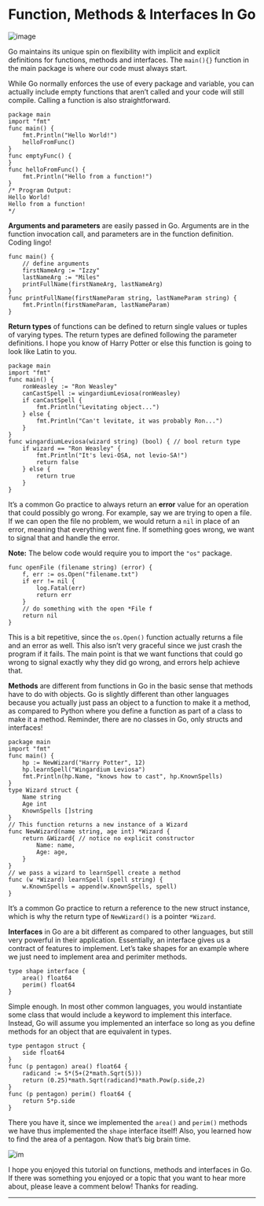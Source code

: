 # Function, Methods & Interfaces In Go

![image](https://miro.medium.com/max/1600/0*xaWb7EF1zax2Emm0.jpg)

Go maintains its unique spin on flexibility with implicit and explicit definitions for functions, methods and interfaces. The ```main(){}``` function in the main package is where our code must always start.

While Go normally enforces the use of every package and variable, you can actually include empty functions that aren’t called and your code will still compile. Calling a function is also straightforward.
```
package main
import "fmt"
func main() {
    fmt.Println("Hello World!")
    helloFromFunc()
}
func emptyFunc() {
}
func helloFromFunc() {
    fmt.Println("Hello from a function!")
}
/* Program Output:
Hello World!
Hello from a function!
*/
```
**Arguments and parameters** are easily passed in Go. Arguments are in the function invocation call, and parameters are in the function definition. Coding lingo!
```
func main() {
    // define arguments
    firstNameArg := "Izzy"
    lastNameArg := "Miles"
    printFullName(firstNameArg, lastNameArg)
}
func printFullName(firstNameParam string, lastNameParam string) {
    fmt.Println(firstNameParam, lastNameParam)
}
```
**Return types** of functions can be defined to return single values or tuples of varying types. The return types are defined following the parameter definitions. I hope you know of Harry Potter or else this function is going to look like Latin to you.
```
package main
import "fmt"
func main() {
    ronWeasley := "Ron Weasley"
    canCastSpell := wingardiumLeviosa(ronWeasley)
    if canCastSpell {
        fmt.Println("Levitating object...")
    } else {
        fmt.Println("Can't levitate, it was probably Ron...")
    }
}
func wingardiumLeviosa(wizard string) (bool) { // bool return type
    if wizard == "Ron Weasley" {
        fmt.Println("It's levi-OSA, not levio-SA!")
        return false
    } else {
        return true
    }
}
```
It’s a common Go practice to always return an **error** value for an operation that could possibly go wrong. For example, say we are trying to open a file. If we can open the file no problem, we would return a ```nil``` in place of an error, meaning that everything went fine. If something goes wrong, we want to signal that and handle the error.

**Note:** The below code would require you to import the ```"os"``` package.
```
func openFile (filename string) (error) {
    f, err := os.Open("filename.txt")
    if err != nil {
        log.Fatal(err)
        return err
    }
    // do something with the open *File f
    return nil
}
```
This is a bit repetitive, since the ```os.Open()``` function actually returns a file and an error as well. This also isn’t very graceful since we just crash the program if it fails. The main point is that we want functions that could go wrong to signal exactly why they did go wrong, and errors help achieve that.

**Methods** are different from functions in Go in the basic sense that methods have to do with objects. Go is slightly different than other languages because you actually just pass an object to a function to make it a method, as compared to Python where you define a function as part of a class to make it a method. Reminder, there are no classes in Go, only structs and interfaces!
```
package main
import "fmt"
func main() {
    hp := NewWizard("Harry Potter", 12)
    hp.learnSpell("Wingardium Leviosa")
    fmt.Println(hp.Name, "knows how to cast", hp.KnownSpells)
}
type Wizard struct {
    Name string
    Age int
    KnownSpells []string
}
// This function returns a new instance of a Wizard
func NewWizard(name string, age int) *Wizard {
    return &Wizard{ // notice no explicit constructor
        Name: name,
        Age: age,
    }
}
// we pass a wizard to learnSpell create a method
func (w *Wizard) learnSpell (spell string) {
    w.KnownSpells = append(w.KnownSpells, spell)
}
```
It’s a common Go practice to return a reference to the new struct instance, which is why the return type of ```NewWizard()``` is a pointer ```*Wizard```.

**Interfaces** in Go are a bit different as compared to other languages, but still very powerful in their application. Essentially, an interface gives us a contract of features to implement. Let’s take shapes for an example where we just need to implement area and perimiter methods.
```
type shape interface {
    area() float64
    perim() float64
}
```
Simple enough. In most other common languages, you would instantiate some class that would include a keyword to implement this interface. Instead, Go will assume you implemented an interface so long as you define methods for an object that are equivalent in types.
```
type pentagon struct {
    side float64
}
func (p pentagon) area() float64 {
    radicand := 5*(5+(2*math.Sqrt(5)))
    return (0.25)*math.Sqrt(radicand)*math.Pow(p.side,2)
}
func (p pentagon) perim() float64 {
    return 5*p.side
}
```

There you have it, since we implemented the ```area()``` and ```perim()``` methods we have thus implemented the ```shape``` interface itself! Also, you learned how to find the area of a pentagon. Now that’s big brain time.

![im](https://miro.medium.com/max/466/0*-dnX9idbj9IeQSNA.gif)


I hope you enjoyed this tutorial on functions, methods and interfaces in Go. If there was something you enjoyed or a topic that you want to hear more about, please leave a comment below! Thanks for reading.

***